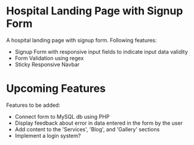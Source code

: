 # Hospital Landing Page with Signup Form

A hospital landing page with signup form. Following features:
- Signup Form with responsive input fields to indicate input data validity
- Form Validation using regex
- Sticky Responsive Navbar

# Upcoming Features

Features to be added:
- Connect form to MySQL db using PHP
- Display feedback about error in data entered in the form by the user
- Add content to the 'Services', 'Blog', and 'Gallery' sections
- Implement a login system?
